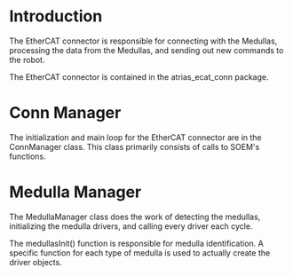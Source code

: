 # Introduction #

The EtherCAT connector is responsible for connecting with the Medullas, processing the data from the Medullas, and sending out new commands to the robot.

The EtherCAT connector is contained in the atrias\_ecat\_conn package.

# Conn Manager #

The initialization and main loop for the EtherCAT connector are in the ConnManager class. This class primarily consists of calls to SOEM's functions.

# Medulla Manager #

The MedullaManager class does the work of detecting the medullas, initializing the medulla drivers, and calling every driver each cycle.

The medullasInit() function is responsible for medulla identification. A specific function for each type of medulla is used to actually create the driver objects.